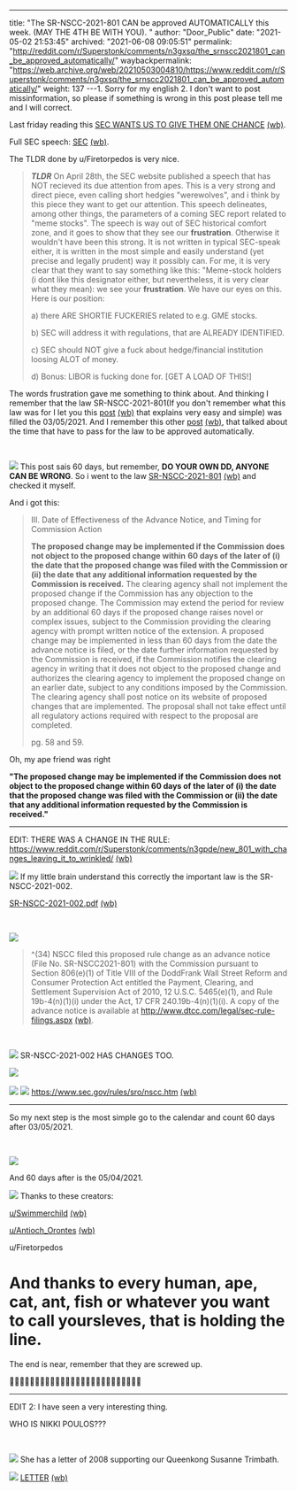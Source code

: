 ---
title: "The SR-NSCC-2021-801 CAN be approved AUTOMATICALLY this week. (MAY THE 4TH BE WITH YOU). "
author: "Door_Public"
date: "2021-05-02 21:53:45"
archived: "2021-06-08 09:05:51"
permalink: "http://reddit.com/r/Superstonk/comments/n3gxsq/the_srnscc2021801_can_be_approved_automatically/"
waybackpermalink: "https://web.archive.org/web/20210503004810/https://www.reddit.com/r/Superstonk/comments/n3gxsq/the_srnscc2021801_can_be_approved_automatically/"
weight: 137
---1. Sorry for my english
2. I don't want to post missinformation, so please if something is wrong in this post please tell me and I will correct.


Last friday reading this [SEC WANTS US TO GIVE THEM ONE CHANCE](https://www.reddit.com/r/Superstonk/comments/n2e9t9/sec_wants_us_to_give_them_one_chance/) [(wb)](https://web.archive.org/web/20210501125241/https://www.reddit.com/r/Superstonk/comments/n2e9t9/sec_wants_us_to_give_them_one_chance/).


Full SEC speech: [SEC](https://www.sec.gov/news/speech/werewolves-of-change) [(wb)](https://web.archive.org/web/20210503122125/https://www.sec.gov/news/speech/werewolves-of-change).


The TLDR done by u/Firetorpedos is very nice.



> 
> ***TLDR*** On April 28th, the SEC website published a speech that has NOT recieved its due attention from apes. This is a very strong and direct piece, even calling short hedgies "werewolves", and i think by this piece they want to get our attention. This speech delineates, among other things, the parameters of a coming SEC report related to "meme stocks". The speech is way out of SEC historical comfort zone, and it goes to show that they see our **frustration**. Otherwise it wouldn't have been this strong. It is not written in typical SEC-speak either, it is written in the most simple and easily understand (yet precise and legally prudent) way it possibly can. For me, it is very clear that they want to say something like this: "Meme-stock holders (i dont like this designator either, but nevertheless, it is very clear what they mean): we see your **frustration**. We have our eyes on this. Here is our position: 
> 
> 
> a) there ARE SHORTIE FUCKERIES related to e.g. GME stocks. 
> 
> 
> b) SEC will address it with regulations, that are ALREADY IDENTIFIED. 
> 
> 
> c) SEC should NOT give a fuck about hedge/financial institution loosing ALOT of money. 
> 
> 
> d) Bonus: LIBOR is fucking done for. [GET A LOAD OF THIS!]
> 
> 
> 


The words frustration gave me something to think about. And thinking I remember that the law SR-NSCC-2021-801(If you don't remember what this law was for I let you this [post](https://www.reddit.com/r/GME/comments/mm9yci/the_801/?utm_source=share&utm_medium=ios_app&utm_name=iossmf) [(wb)](https://web.archive.org/web/20210506205905/https://www.reddit.com/r/GME/comments/mm9yci/the_801/) that explains very easy and simple) was filled the 03/05/2021. And I remember this other [post](https://www.reddit.com/r/GME/comments/mc0zfn/too_ape_didnt_read_summary_of_srnscc2021801/) [(wb)](https://web.archive.org/web/20210326082040/https://www.reddit.com/r/GME/comments/mc0zfn/too_ape_didnt_read_summary_of_srnscc2021801/), that talked about the time that have to pass for the law to be approved automatically.


​


![](/img/uznl6loiwrw61.png)
This post sais 60 days, but remember, **DO YOUR OWN DD, ANYONE CAN BE WRONG**. So i went to the law [SR-NSCC-2021-801](https://www.dtcc.com/-/media/Files/Downloads/legal/rule-filings/2021/NSCC/SR-NSCC-2021-801.pdf) [(wb)](https://web.archive.org/web/20210314045036/https://www.dtcc.com/-/media/Files/Downloads/legal/rule-filings/2021/NSCC/SR-NSCC-2021-801.pdf) and checked it myself.


And i got this:



> 
> III. Date of Effectiveness of the Advance Notice, and Timing for Commission Action 
> 
> 
> **The proposed change may be implemented if the Commission does not object to the proposed change within** **60 days of the later of (i) the date that the proposed change was filed with the Commission or (ii) the date that any additional information requested by the Commission is received.** The clearing agency shall not implement the proposed change if the Commission has any objection to the proposed change. The Commission may extend the period for review by an additional 60 days if the proposed change raises novel or complex issues, subject to the Commission providing the clearing agency with prompt written notice of the extension. A proposed change may be implemented in less than 60 days from the date the advance notice is filed, or the date further information requested by the Commission is received, if the Commission notifies the clearing agency in writing that it does not object to the proposed change and authorizes the clearing agency to implement the proposed change on an earlier date, subject to any conditions imposed by the Commission. The clearing agency shall post notice on its website of proposed changes that are implemented. The proposal shall not take effect until all regulatory actions required with respect to the proposal are completed. 
> 
> 
> pg. 58 and 59.
> 
> 
> 


Oh, my ape friend was right


**"The proposed change may be implemented if the Commission does not object to the proposed change within 60 days of the later of (i) the date that the proposed change was filed with the Commission or (ii) the date that any additional information requested by the Commission is received."**


---------------------------------------------------------------------------------------------------------------------------------


EDIT: THERE WAS A CHANGE IN THE RULE: <https://www.reddit.com/r/Superstonk/comments/n3gpde/new_801_with_changes_leaving_it_to_wrinkled/> [(wb)](https://web.archive.org/web/20210504074234/https://www.reddit.com/gallery/n3f8ro)


![](/img/6o7yv3f6fsw61.png)
If my little brain understand this correctly the important law is the SR-NSCC-2021-002.


[SR-NSCC-2021-002.pdf](https://www.dtcc.com/-/media/Files/Downloads/legal/rule-filings/2021/NSCC/SR-NSCC-2021-002.pdf) [(wb)](https://web.archive.org/web/20210308055246/https://www.dtcc.com/-/media/Files/Downloads/legal/rule-filings/2021/NSCC/SR-NSCC-2021-002.pdf)


​


![](/img/5kwf62aakvw61.png)

> 
> ^(34) NSCC filed this proposed rule change as an advance notice (File No. SR-NSCC2021-801) with the Commission pursuant to Section 806(e)(1) of Title VIII of the DoddFrank Wall Street Reform and Consumer Protection Act entitled the Payment, Clearing, and Settlement Supervision Act of 2010, 12 U.S.C. 5465(e)(1), and Rule 19b-4(n)(1)(i) under the Act, 17 CFR 240.19b-4(n)(1)(i). A copy of the advance notice is available at <http://www.dtcc.com/legal/sec-rule-filings.aspx> [(wb)](https://web.archive.org/web/20210412181351/https://www.dtcc.com/legal/sec-rule-filings.aspx).
> 
> 
> 


​


![](/img/wxp7zliokvw61.png)
SR-NSCC-2021-002 HAS CHANGES TOO.


![](/img/7kdukbi5lvw61.png)
​


![](/img/6ispavflsvw61.png)
![](/img/ea4wfbsmsvw61.png)
<https://www.sec.gov/rules/sro/nscc.htm> [(wb)](https://web.archive.org/web/20210507142812/https://www.sec.gov/rules/sro/nscc.htm)


----------------------------------------------------------------------------------------------------------------------------------


So my next step is the most simple go to the calendar and count 60 days after 03/05/2021.


​


![](/img/tenu6n8wyrw61.png)


And 60 days after is the 05/04/2021.


![](/img/593is1zazrw61.png)
Thanks to these creators:


[u/Swimmerchild](https://www.reddit.com/user/Swimmerchild/) [(wb)](https://www.reddit.com/user/Swimmerchild/)


[u/Antioch\_Orontes](https://www.reddit.com/user/Antioch_Orontes/) [(wb)](https://web.archive.org/web/20210422110219/https://www.reddit.com/user/Antioch_Orontes/)


u/Firetorpedos


And thanks to every human, ape, cat, ant, fish or whatever you want to call yoursleves, that is holding the line.
=================================================================================================================


The end is near, remember that they are screwed up.


🚀🚀🚀🚀🚀🚀🚀🚀🚀🚀🚀🚀🚀🚀🚀🚀🚀🚀🚀🚀🚀🚀🚀🚀🚀🚀


------------------------------------------------------------------------------------------------------------------------------


EDIT 2: I have seen a very interesting thing.


WHO IS NIKKI POULOS???


​


![](/img/vvuyb38hqvw61.png)
She has a letter of 2008 supporting our Queenkong Susanne Trimbath.


![](/img/oisayeqmqvw61.png)
[LETTER](https://www.sec.gov/comments/sr-ficc-2007-04/ficc200704-2.pdf) [(wb)](https://web.archive.org/web/20210503164921/https://www.sec.gov/comments/sr-ficc-2007-04/ficc200704-2.pdf)

